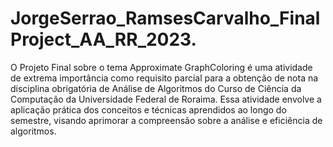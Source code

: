 # JorgeSerrao_RamsesCarvalho_FinalProject_AA_RR_2023.
O Projeto Final sobre o tema Approximate GraphColoring é uma atividade de extrema importância como requisito parcial para a obtenção de nota na disciplina obrigatória de Análise de Algoritmos do Curso de Ciência da Computação da Universidade Federal de Roraima. Essa atividade envolve a aplicação prática dos conceitos e técnicas aprendidos ao longo do semestre, visando aprimorar a compreensão sobre a análise e eficiência de algoritmos.
